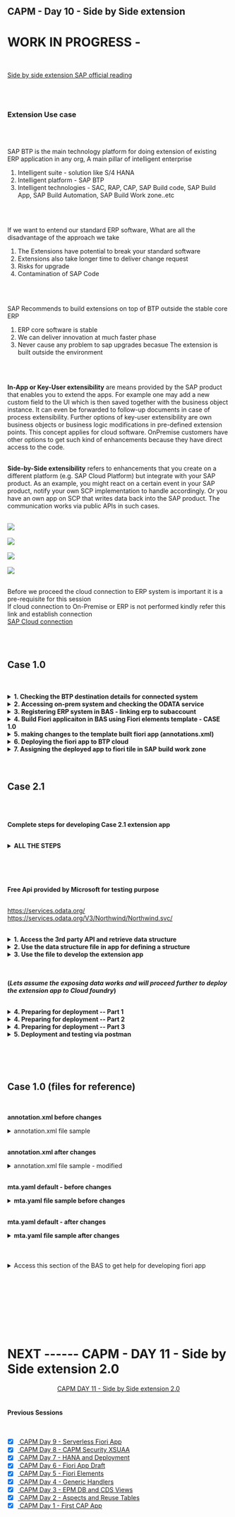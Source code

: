 ## CAPM - Day 10 - Side by Side extension

# WORK IN PROGRESS - 

</br>

[Side by side extension SAP official reading](https://learning.sap.com/learning-journeys/develop-advanced-extensions-with-sap-cloud-sdk/exploring-side-by-side-extensibility_f2f6f71d-d50c-4a48-b0f9-f5a87f717aa1)

</br>
</br>

### Extension Use case
</br>
</br>

SAP BTP is the main technology platform for doing extension of existing ERP application in any org, 
A main pillar of intelligent enterprise
</br>

1. Intelligent suite - solution like S/4 HANA
2. Intelligent platform - SAP BTP 
3. Intelligent technologies - SAC, RAP, CAP, SAP Build code, SAP Build App, SAP Build Automation, SAP Build Work zone..etc
</br>
</br>

If we want to entend our standard ERP software, What are all the disadvantage of the approach we take
</br>

1. The Extensions have potential to break your standard software
2. Extensions also take longer time to deliver change request
3. Risks for upgrade
4. Contamination of SAP Code 
</br>
</br>

SAP Recommends to build extensions on top of BTP outside the stable core ERP
</br>

1. ERP core software is stable 
2. We can deliver innovation at much faster phase
3. Never cause any problem to sap upgrades becasue The extension is built outside the environment

</br>
</br>

**In-App or Key-User extensibility** are means provided by the SAP product that enables you to extend the apps. For example one may add a new custom field to the UI which is then saved together with the business object instance. It can even be forwarded to follow-up documents in case of process extensibility. Further options of key-user extensibility are own business objects or business logic modifications in pre-defined extension points. This concept applies for cloud software. OnPremise customers have other options to get such kind of enhancements because they have direct access to the code.
</br>
</br>

**Side-by-Side extensibility** refers to enhancements that you create on a different platform (e.g. SAP Cloud Platform) but integrate with your SAP product. As an example, you might react on a certain event in your SAP product, notify your own SCP implementation to handle accordingly. Or you have an own app on SCP that writes data back into the SAP product. The communication works via public APIs in such cases.
</br>
</br>

<img src="./files/Extension_explain.png" >
</br>
</br>

<img src="./files/SAP_SIDE_BY_SIDE_EXT.png" >
</br>
</br>

<img src="./files/CASE_1.png" >
</br>
</br>

<img src="./files/CASE_2.1.png" >
</br>
</br>



Before we proceed the cloud connection to ERP system is important it is a pre-requisite for this session 
</br> If cloud connection to On-Premise or ERP is not performed kindly refer this link and establish connection 
</br> [SAP Cloud connection](https://github.com/Octavius-Dante/Tetra_Proxima/tree/main/SAP_Cloud_Connector)
</br> 

</br>
</br>

## Case 1.0
</br>
</br>

<details>
<summary> <b>1. Checking the BTP destination details for connected system</b> </summary>
</br>
</br>
Before start building app in BAS btp side we should confirm wheher 
</br>systems are available for connection in destiantion section as shown below
</br>
</br>
<img src="./files/capmd10-1.png" >
</br>
</br>
<img src="./files/capmd10-2.png" >
</br>
</br>
<img src="./files/capmd10-3.png" >
</br>
</br>
</details>


<details>
<summary> <b>2. Accessing on-prem system and checking the ODATA service </b> </summary>
</br>
</br>
Go to tcode /n/iwfnd/maint_services
</br>
</br>
<img src="./files/capmd10-4.png" >
</br>
</br>

Selecting a service which we are going to use for our fiori app 
</br>
</br>
<img src="./files/capmd10-5.png" >
</br>
</br>

Testing the service whether it is supplying data to web
</br>
</br>
<img src="./files/capmd10-6.png" >
</br>
</br>

The data is dipslayed in the web in XML format (Odata service is accessible in web)
</br>
</br>
<img src="./files/capmd10-7a.png" >
</br>
</br>

identifying the implemented class in case if we want to make chanegs in ABAP for this exisitng ODATA services
</br> this is a standard demo purpose odata class used in Zservice this SEPMRA_PROD_MAN is available in all S/4 HANA on-premise system
</br> Standard External service : SEPMRA_PROD_MAN - (in case of a Zclass used in service which can be modified as per user convenience)
</br>
</br>
<img src="./files/capmd10-8.png" >
</br>
</br>
<img src="./files/capmd10-9.png" >
</br>
</br>

in the web browser (SEPMRA_PROD_MAN/SEPMRA_C_PD_Product/?$format=json) add this block to the existing link and check the sub category of an odata service
</br>
</br>
<img src="./files/capmd10-10a.png" >
</br>
</br>
<img src="./files/capmd10-10b.png" >
</br>
</br>

Press F12 in chrome browser and navigate to network section and relaod the page to see the type of odata service (product page is v2)
</br>
</br>
<img src="./files/capmd10-11.png" >
</br>
</br>
</details>


<details>
<summary> <b>3. Registering ERP system in BAS - linking erp to subaccount  </b> </summary>
</br>
</br>
<img src="./files/capmd10-12.png" >
</br>
</br>
<img src="./files/capmd10-13.png" >
</br>
</br>

Some times the available catalog services wont be displayed but since destination connection is shown no connection issue we can proceed 
</br>
</br>
<img src="./files/capmd10-14.png" >
</br>
</br>
</details>


<details>
<summary> <b>4. Build Fiori applicaiton in BAS using Fiori elements template - CASE 1.0 </b> </summary>
</br>
</br>

<!--Leveraging the power of S/4 HANA in BTP in side by side extension -->
Go to SAP Fiori template (Fiori Open application generator via command palatte) 
</br> menu --> help --> get started  (or)  menu --> view --> command palette    
</br> 
</br>
<img src="./files/capmd10-15.png" >
</br>
</br>

<img src="./files/capmd10-16.png" >
</br>
</br>

<img src="./files/capmd10-17.png" >
</br>
</br>

<img src="./files/capmd10-18.png" >
</br>
</br>

<img src="./files/capmd10-19a.png" >
</br>
</br>

<img src="./files/capmd10-19b.png" >
</br>
</br>

<img src="./files/capmd10-20.png" >
</br>
</br>

<img src="./files/capmd10-21.png" >
</br>
</br>

<img src="./files/capmd10-22.png" >
</br>
</br>

<img src="./files/capmd10-23.png" >
</br>
</br>

<img src="./files/capmd10-24.png" >
</br>
</br>

<img src="./files/capmd10-25.png" >
</br>
</br>

<img src="./files/capmd10-26a.png" >
</br>
</br>

<img src="./files/capmd10-27.png" >
</br>
</br>

<img src="./files/capmd10-28.png" >
</br>
</br>

<img src="./files/capmd10-29.png" >
</br>
</br>

<img src="./files/capmd10-30.png" >
</br>
</br>

<img src="./files/capmd10-31.png" >
</br>
</br>

<img src="./files/capmd10-32.png" >
</br>
</br>
</details>


<details>
<summary> <b>5. making changes to the template built fiori app (annotations.xml) </b> </summary>
</br>
</br>

<img src="./files/capmd10-33.png" >
</br>
</br>
<img src="./files/capmd10-34.png" >
</br>
</br>
<img src="./files/capmd10-35.png" >
</br>
</br>
<img src="./files/capmd10-36.png" >
</br>
</br>
<img src="./files/capmd10-37.png" >
</br>
</br>
<img src="./files/capmd10-38.png" >
</br>
</br>
<img src="./files/capmd10-39.png" >
</br>
</br>
<img src="./files/capmd10-40.png" >
</br>
</br>

<img src="./files/capmd10-40.png" ></br> </br>
<img src="./files/capmd10-41.png" ></br> </br>
<img src="./files/capmd10-42.png" ></br> </br>
<img src="./files/capmd10-43.png" ></br> </br>
<img src="./files/capmd10-44.png" ></br> </br>
<img src="./files/capmd10-45.png" ></br> </br>
<img src="./files/capmd10-46.png" ></br> </br>
<img src="./files/capmd10-47.png" ></br> </br>
<img src="./files/capmd10-48.png" ></br> </br>
<img src="./files/capmd10-49.png" ></br> </br>
<img src="./files/capmd10-50.png" ></br> </br>
<img src="./files/capmd10-51.png" ></br> </br>
<img src="./files/capmd10-52.png" ></br> </br>
<img src="./files/capmd10-53.png" ></br> </br>
<img src="./files/capmd10-54.png" ></br> </br>
<img src="./files/capmd10-55.png" ></br> </br>
<img src="./files/capmd10-56.png" ></br> </br>
<img src="./files/capmd10-57.png" ></br> </br>
<img src="./files/capmd10-58.png" ></br> </br>
<img src="./files/capmd10-59.png" ></br> </br>
<img src="./files/capmd10-60.png" ></br> </br>
<img src="./files/capmd10-61.png" ></br> </br>
<img src="./files/capmd10-62.png" ></br> </br>
<img src="./files/capmd10-63.png" ></br> </br>
<img src="./files/capmd10-64.png" ></br> </br>
<img src="./files/capmd10-65.png" ></br> </br>
<img src="./files/capmd10-66.png" ></br> </br>
<img src="./files/capmd10-67.png" ></br> </br>
<img src="./files/capmd10-68.png" ></br> </br>
<img src="./files/capmd10-69.png" ></br> </br>
<img src="./files/capmd10-70.png" ></br> </br>
<img src="./files/capmd10-71.png" ></br> </br>
<img src="./files/capmd10-72.png" ></br> </br>
<img src="./files/capmd10-73.png" ></br> </br>
<img src="./files/capmd10-74.png" ></br> </br>
<img src="./files/capmd10-75.png" ></br> </br>
<img src="./files/capmd10-76.png" ></br> </br>
<img src="./files/capmd10-77.png" ></br> </br>
<img src="./files/capmd10-78.png" ></br> </br>
<img src="./files/capmd10-79.png" ></br> </br>
<img src="./files/capmd10-80.png" ></br> </br>
<img src="./files/capmd10-81.png" ></br> </br>
<img src="./files/capmd10-82.png" ></br> </br>
<img src="./files/capmd10-83.png" ></br> </br>
<img src="./files/capmd10-84.png" ></br> </br>
</br>
</br>
</details>


<details>
<summary> <b>6. Deploying the fiori app to BTP cloud</b> </summary>
</br>
</br>

The deployment process is same only new thing is the MTA yaml contents will be different 
</br>
</br>

1. DO cf login
2. Perform building MTA archive 
3. Deploy MTA archive
4. Go to SAP build work zone and assign the deployed app to fiori page from HTML 5 repository 

</br>
</br>

CF login  </br></br>
<img src="./files/capmd10-85.png" ></br> </br>
</br></br>

Create MTA archive build </br></br>
<img src="./files/capmd10-86.png" ></br> </br>
<img src="./files/capmd10-87.png" ></br> </br>
</br></br>

Deploy the app</br></br>
<img src="./files/capmd10-93.png" ></br> </br>
<img src="./files/capmd10-94.png" ></br> </br>
<img src="./files/capmd10-95.png" ></br> </br>
</br></br>

</br>
</br>
</details>


<details>
<summary> <b>7. Assigning the deployed app to fiori tile in SAP build work zone </b> </summary>
</br>
</br>
</br>
<img src="./files/capmd10-96.png" ></br> </br>
<img src="./files/capmd10-97.png" ></br> </br>
<img src="./files/capmd10-98.png" ></br> </br>
<img src="./files/capmd10-99.png" ></br> </br>
<img src="./files/capmd10-100.png" ></br> </br>
<img src="./files/capmd10-101.png" ></br> </br>
<img src="./files/capmd10-102.png" ></br> </br>
<img src="./files/capmd10-103.png" ></br> </br>
<img src="./files/capmd10-104.png" ></br> </br>
<img src="./files/capmd10-105.png" ></br> </br>
<img src="./files/capmd10-106.png" ></br> </br>
<img src="./files/capmd10-107.png" ></br> </br>
<img src="./files/capmd10-109.png" ></br> </br>
<img src="./files/capmd10-110.png" ></br> </br>
<img src="./files/capmd10-111.png" ></br> </br>
<img src="./files/capmd10-112.png" ></br> </br>
</br>
</br>
</br>
</details>

</br>
</br>


## Case 2.1
</br>
</br>

**Complete steps for developing Case 2.1 extension app**
</br>
</br>

<details>
<summary> <b> ALL THE STEPS </b> </summary>
</br>
</br>

1. Explore the opn source odat servive provided by microsoft (https://services.odata.org/V3/Northwind/Northwind.svc/)
2. Download the metadata of the odata service as <b>*.edmx</b> file to our system (remember after download remove the xml extension).
3. To view the EDMX file in VSCode we use CSDL modeler extension provided by SAP
4. Create a new CAP application and perform **cds init**
5. Inside the empty CAP application drag and drop the <b>*.edmx</b> file to SRV folder
</br> system will automatically generate external folder and generate a <b>*.csn</b> file 

6. We could see the output for all entity sets, if we select any entity the data is empty
7. define a new custome **CDS** file **datamodel.cds** anad import the csn file to define our own custom entity
</br> from the available entities inside csn as a projection

8. create a file **datamodel.js** and implement the generic handler to fetch the data from remote odata service.
9. To test the configuration lcoally, we added the **credentials.url** in the **package.json** file and tested the app locally

</br> --  Now the extension app is ready for deploy to Cf </br>

10. Added the configuration to connect to destiantion in BTP. Change the configuration to support [Production] 
</br>with credentials having destiantion and path (NorthWind : /V3/Northwind/Northwind.svc)

11. Install SAP Cloud build tool - check [SAP Documentation](https://sap.github.io/cloud-mta-build-tool/) -- check for setup file here [Github link for setup](https://github.com/SAP/cloud-mta-build-tool/releases) [Github build download page](https://sap.github.io/cloud-mta-build-tool/download/) [Github make.exe download page](https://sap.github.io/cloud-mta-build-tool/makefile/)
</br>

```bat
npm install -g mbt

```
</br>

12. Also install make tool by downloading the **gnumake.4.3.exe** from gnu git [link for gnu git](https://github.com/mbuilov/gnumake-windows) 
</br> and download it and rename it to make.exe

13. Add the system environment variable in the **path**

14. In the project we have added the mta.yaml file using command **cds add mta**

15. define the resources which includes **XSUAA** and **destiantion**

16. create the destination resource directly to cloud foundry cockpit 

17. Added the xs-secuirty.json file using command **cds compile srv/ --to xsuaa > xs-security.json**

</br>

```bat
cds compile srv/ --to xsuaa > xs-security.json

```
</br>

18. Change the **xs-security.json** with the simple role 

19. Need to add 3 moduled in our app so called **passport, @sap/xsenv, @sap/xssex**

20. Now build our **mta.yaml** file using **mbt build** in VSCode or right click on BAS to choose Build MTA archive

21. Now we can deploy the mta o cloud foundry, perform **cf login**

22. Then we right click the mta archive file and deploy

23. We can test our app in POSTMAN by first obtaining the xsuaa token from OAuth 2.0 mechanism 
</br> and call the REST API


</br>
</br>
</details>


</br>
</br>
</br>
</br>



**Free Api provided by Microsoft for testing purpose**
</br>

</br> https://services.odata.org/
</br> https://services.odata.org/V3/Northwind/Northwind.svc/
</br>
</br>


<details>
<summary> <b>1. Access the 3rd party API and retrieve data structure </b> </summary>
</br>
</br>

Access the following link (which has $metadata added to it)
</br>[https://services.odata.org/V3/Northwind/Northwind.svc/$metadata](https://services.odata.org/V3/Northwind/Northwind.svc/$metadata)
</br>
</br> and save the page as NorthWind.edmx file </br> </br> 
<img src="./files/capmd10-113.png" ></br> </br>
<img src="./files/capmd10-114.png" ></br> </br>
<img src="./files/capmd10-115.png" ></br> </br>
<img src="./files/capmd10-116.png" ></br> </br>

</br>
</br>
</details>


<details>
<summary> <b>2. Use the data structure file in app for defining a structure</b> </summary>
</br>
</br>

1. Go to Vs code and create a new project and perform cds init </br></br>
<img src="./files/capmd10-117.png" ></br> </br>

2. do a cds watch </br> </br>
<img src="./files/capmd10-118.png" ></br> </br>

3. drag and drop the *.edmx file to SRV folder make sure the naming should be in proper case (NorthWind.edmx)</br></br>
<img src="./files/capmd10-119.png" ></br> </br>
<img src="./files/capmd10-119a.png" ></br> </br>

</br> </br>

> [!NOTE]
> In case the file drag and drop is perfromed with wrong file name (northwind.edmx) please repeat the process (create new project folder, perform cds init , then perform Northwind.edmx with correct file name)

</br> </br>

4. in command prompt we can see some actions performed </br></br>
<img src="./files/capmd10-120.png" ></br> </br>

5. Access the link here and it takes to a SRV skeleton page as shown below</br></br>
<img src="./files/capmd10-121.png" ></br> </br>
<img src="./files/capmd10-122.png" ></br> </br>
<img src="./files/capmd10-123.png" ></br> </br>

6. A CSN file gets created (CDS schema notation)</br></br>
<img src="./files/capmd10-124.png" ></br> </br>

7. A rough preview into the CSN file</br></br>
<img src="./files/capmd10-125.png" ></br> </br>

7. Install an extension in VSCode to view the EDMX file</br></br>
<img src="./files/capmd10-126.png" ></br> </br>

8. View the file</br></br>
<img src="./files/capmd10-127.png" ></br> </br>
<img src="./files/capmd10-128.png" ></br> </br>
<img src="./files/capmd10-129.png" ></br> </br>

</br>
</br>
</details>

<details>
<summary> <b>3. Use the file to develop the extension app</b> </summary>
</br>
</br>

**The goal is to display only one catalog services exposed with data to web out of many listed**
</br>
</br>

<img src="./files/capmd10-130.png" ></br> </br>
<img src="./files/capmd10-131.png" ></br> </br>

</br>
</br>
Creating a datamodel.cds and datamodel.js inside SRV folder</br> </br>
<img src="./files/capmd10-132.png" ></br> </br>
<img src="./files/capmd10-133.png" ></br> </br>
<img src="./files/capmd10-134.png" ></br> </br>
<img src="./files/capmd10-135a.png" ></br> </br>
<img src="./files/capmd10-136.png" ></br> </br>
<img src="./files/capmd10-137.png" ></br> </br>
</br> </br>


open $metadata page of the NorthWind from this link ([https://services.odata.org/V3/Northwind/Northwind.svc/$metadata](https://services.odata.org/V3/Northwind/Northwind.svc/$metadata)) and look for Customers entity structure and check the details 
</br> </br>
<img src="./files/capmd10-138a.png" ></br> </br>

Following structure is picked from NorthWind.edmx file (now we generate some test data for this structure in [mockaroo.com](https://www.mockaroo.com/))
</br> </br>

```xml

<Property Name="CustomerID" Type="Edm.String" Nullable="false" MaxLength="5" FixedLength="true" Unicode="true"/>
<Property Name="CompanyName" Type="Edm.String" Nullable="false" MaxLength="40" FixedLength="false" Unicode="true"/>
<Property Name="ContactName" Type="Edm.String" MaxLength="30" FixedLength="false" Unicode="true"/>
<Property Name="ContactTitle" Type="Edm.String" MaxLength="30" FixedLength="false" Unicode="true"/>
<Property Name="Address" Type="Edm.String" MaxLength="60" FixedLength="false" Unicode="true"/>
<Property Name="City" Type="Edm.String" MaxLength="15" FixedLength="false" Unicode="true"/>
<Property Name="Region" Type="Edm.String" MaxLength="15" FixedLength="false" Unicode="true"/>
<Property Name="PostalCode" Type="Edm.String" MaxLength="10" FixedLength="false" Unicode="true"/>
<Property Name="Country" Type="Edm.String" MaxLength="15" FixedLength="false" Unicode="true"/>
<Property Name="Phone" Type="Edm.String" MaxLength="24" FixedLength="false" Unicode="true"/>
<Property Name="Fax" Type="Edm.String" MaxLength="24" FixedLength="false" Unicode="true"/>

CustomerID
CompanyName
ContactName
ContactTitle
Address
City
Region
PostalCode
Country
Phone
Fax

```
</br> </br>

Test data generation, I manipulated the file for cusotmer id in excel (becasue the customerID lenght is 5)
</br> </br>
<img src="./files/capmd10-139.png" ></br> </br>

Add the test data to the csv file (copy pasted)
</br> </br>
<img src="./files/capmd10-140.png" ></br> </br>
<img src="./files/capmd10-141.png" ></br> </br>
<img src="./files/capmd10-142.png" ></br> </br>

We have filled data from our local csv file ,Now we make changes to get data from api itself
</br> </br>
<img src="./files/capmd10-143.png" ></br> </br>
<img src="./files/capmd10-144.png" ></br> </br>
<img src="./files/capmd10-145.png" ></br> </br>

The catalog service will display error when accessed 
</br> </br>
<img src="./files/capmd10-146.png" ></br> </br>

Following link is accessed in Postman as well as in browseer to see the data coming from API
</br> </br>
<img src="./files/capmd10-147.png" ></br> </br>
<img src="./files/capmd10-148a.png" ></br> </br>
<img src="./files/capmd10-149.png" ></br> </br>

We have to instruct CAP framewrok to retrieve the data and map to our struture so we need to write code in datamodel.js for catalog service
</br> </br>

Code sample used in datamodel.js 
</br> </br>

```js

const cds = require("@sap/cds");

module.exports = cds.service.impl(async function(){
  const { Customers } = this.entities;
  const service = await cds.connect.to("NorthWind");
  this.on('READ', Customers, async (request) => {    
    // check, pre-checks, make filters, authorization, security
    var data = await service.tx(request).run(request.query);
    console.log(data);  // <------ This part works       
    // data.push({   // <------ This part didnt work -- Gives error in console 
    //     "CustomerID": "CLEON",
    //     "CompanyName": "Dante explore",
    //     "ContactName": "cassian andor",
    //     "ContactTitle": "Developer",
    //     "Address": "KCD street",
    //     "City": "Kuttenberg",
    //     "Region": null,
    //     "PostalCode": "12209",
    //     "Country": "Hungary",
    //     "Phone": "030-0074321",
    //     "Fax": "030-0076545"
    // });    
    return data// <------ This part didnt work so the web didnt return any data.
  });
});

```
</br>
</br>


need to install a component to run things successfully cloud sdk http client is needed

```bat
npm install @sap-cloud-sdk/http-client
npm install -g @sap/cds-dk
```

<img src="./files/capmd10-150.png" ></br> </br>
<img src="./files/capmd10-152.png" ></br> </br>
<img src="./files/capmd10-153.png" ></br> </br>


</br>
</br>
</details>

</br>
</br>

**(*Lets assume the exposing data works and will proceed further to deploy the extension app to Cloud foundry*)**
</br>
</br>

<details>
<summary> <b>4. Preparing for deployment -- Part 1 </b> </summary>
</br>
</br>

**Need to install MBT tool to windows system where vscode is running for building the MTA archive**
</br>
</br>

1. Go to website (https://sap.github.io/cloud-mta-build-tool/) </br></br>
<img src="./files/capmd10-154.png" ></br> </br>

2. Access these pages</br> </br>
<img src="./files/capmd10-155.png" ></br> </br>
<img src="./files/capmd10-156.png" ></br> </br>
<img src="./files/capmd10-157.png" ></br> </br>

3. Use npm install -g mbt </br></br>
<img src="./files/capmd10-158.png" ></br> </br>

4. Download the GNU make from this github page</br> </br>
<img src="./files/capmd10-159.png" ></br> </br>

5. Change the downloaded Gnumake.exe put it in D: or C: drive and rename it</br> </br>
<img src="./files/capmd10-160.png" ></br> </br>

6. Assign the make.exe directory to environment variables **(Open the screenshot in new page to view it bigger)** </br> </br>
<img src="./files/capmd10-161.png" ></br> </br>

7. Add MTA.yaml file (cds add mta)</br> </br>
<img src="./files/capmd10-162.png" ></br> </br>
<img src="./files/capmd10-163.png" ></br> </br>

8. Define destination details in package.json (in credentials section) </br> </br>
<img src="./files/capmd10-164.png" ></br> </br>
<img src="./files/capmd10-165.png" ></br> </br>

**package.json** </br> </br>

```json

{
  "name": "03_CAP",
  "version": "1.0.0",
  "description": "A simple CAP project.",
  "repository": "<Add your repository here>",
  "license": "UNLICENSED",
  "private": true,
  "dependencies": {
    "@sap-cloud-sdk/http-client": "^3.15.0",
    "@sap/cds": "^7.9.0",
    "@sap/cds-dk": "^7.9.1",
    "@sap/cds-hana": "^2.0.0",
    "express": "^4"
  },
  "devDependencies": {
    "@cap-js/sqlite": "^1",
    "@sap/cds": "^7.9.0",
    "@sap/cds-dk": "^7.9.1"
  },
  "scripts": {
    "start": "cds-serve"
  },
  "cds": {
    "requires": {
      "NorthWind": {
        "kind": "odata-v2",
        "model": "srv/external/NorthWind",
        "credentials": {
          "destination" : "NorthWind"
        }
      }
    }
  }
}


```
</br> </br>



9. Need to add **xs-security** file to the app by using following command</br> </br>

```bat

cds compile srv/ --to xsuaa > xs-security.json

```

</br> </br>
<img src="./files/capmd10-166.png" ></br> </br>


10. Need to add 2 resources to MTA yaml file as shown below </br> </br>
<img src="./files/capmd10-167.png" ></br> </br>

MTA yaml sample for reference 
</br> </br>

```yaml

_schema-version: '3.1'
ID: 03_CAP
version: 1.0.0
description: "Cloud extension project using CAP"
parameters:
  enable-parallel-deployments: true
build-parameters:
  before-all:
    - builder: custom
      commands:
        - npx -p @sap/cds-dk cds build --production
modules:
  - name: 03_CAP-srv
    type: nodejs
    path: gen/srv
    parameters:
      buildpack: nodejs_buildpack
      readiness-health-check-type: http
      readiness-health-check-http-endpoint: /health
    build-parameters:
      builder: npm-ci
    provides:
      - name: srv-api # required by consumers of CAP services (e.g. approuter)
        properties:
          srv-url: ${default-url}
    requires:
      - name: 03_CAP-destination
      - name: 03_CAP-xsuaa

resources:
  - name: 03_CAP-destination
    type: org.cloudfoundry.existing-service
    parameters:
      service-name: 03_CAP-destination
      service-plan: lite
  - name: 03_CAP-xsuaa
    type: org.cloudfoundry.managed-service
    parameters:
      path: ./xs-security.json
      service : xsuaa
      service-plan: application       

```

</br> </br>


11. Define a destination service in BTP as shown below </br> </br>
<img src="./files/capmd10-168.png" ></br> </br>
<img src="./files/capmd10-169.png" ></br> </br>
<img src="./files/capmd10-170.png" ></br> </br>
<img src="./files/capmd10-171.png" ></br> </br>
<img src="./files/capmd10-172.png" ></br> </br>
<img src="./files/capmd10-173.png" ></br> </br>



<img src="./files/capmd10-174.png" ></br> </br>
<img src="./files/capmd10-175.png" ></br> </br>
<img src="./files/capmd10-176.png" ></br> </br>
<img src="./files/capmd10-177.png" ></br> </br>
<img src="./files/capmd10-178.png" ></br> </br>
<img src="./files/capmd10-179.png" ></br> </br>
<img src="./files/capmd10-180.png" ></br> </br>
<img src="./files/capmd10-181.png" ></br> </br>
<img src="./files/capmd10-182.png" ></br> </br>
<img src="./files/capmd10-183.png" ></br> </br>
<img src="./files/capmd10-184.png" ></br> </br>
<img src="./files/capmd10-185.png" ></br> </br>
<img src="./files/capmd10-186.png" ></br> </br>
<img src="./files/capmd10-187.png" ></br> </br> 
<img src="./files/capmd10-188.png" ></br> </br>
<img src="./files/capmd10-189.png" ></br> </br>
<img src="./files/capmd10-190.png" ></br> </br>
<img src="./files/capmd10-191.png" ></br> </br>
<img src="./files/capmd10-192.png" ></br> </br>
<img src="./files/capmd10-193.png" ></br> </br>
<img src="./files/capmd10-194.png" ></br> </br>
<img src="./files/capmd10-195.png" ></br> </br>
<img src="./files/capmd10-196.png" ></br> </br>
<img src="./files/capmd10-197.png" ></br> </br>
<img src="./files/capmd10-198.png" ></br> </br>
<img src="./files/capmd10-199.png" ></br> </br>
<img src="./files/capmd10-200.png" ></br> </br>

</br>
</br>

</br>
</br>
</details>

<details>
<summary> <b>4. Preparing for deployment -- Part 2 </b> </summary>
</br>
</br>

</br>
</br>
</details>


<details>
<summary> <b>4. Preparing for deployment -- Part 3 </b> </summary>
</br>
</br>

</br>
</br>

</br>
</br>
</details>

<details>
<summary> <b>5. Deployment and testing via postman </b> </summary>
</br>
</br>

</br>
</br>

</br>
</br>
</details>


</br>
</br>
</br>
</br>


## Case 1.0 (files for reference)
</br>

**annotation.xml before changes**

<details>
<summary> annotation.xml file sample </b> </summary>
</br>
</br>

```xml

<edmx:Edmx xmlns:edmx="http://docs.oasis-open.org/odata/ns/edmx" Version="4.0">
    <edmx:Reference Uri="https://sap.github.io/odata-vocabularies/vocabularies/Common.xml">
        <edmx:Include Namespace="com.sap.vocabularies.Common.v1" Alias="Common"/>
    </edmx:Reference>
    <edmx:Reference Uri="https://sap.github.io/odata-vocabularies/vocabularies/UI.xml">
        <edmx:Include Namespace="com.sap.vocabularies.UI.v1" Alias="UI"/>
    </edmx:Reference>
    <edmx:Reference Uri="https://sap.github.io/odata-vocabularies/vocabularies/Communication.xml">
        <edmx:Include Namespace="com.sap.vocabularies.Communication.v1" Alias="Communication"/>
    </edmx:Reference>
    <edmx:Reference Uri="/sap/opu/odata/sap/SEPMRA_PROD_MAN/$metadata">
        <edmx:Include Namespace="SEPMRA_PROD_MAN" Alias="SAP"/>
    </edmx:Reference>
    <edmx:DataServices>
        <Schema xmlns="http://docs.oasis-open.org/odata/ns/edm" Namespace="local">
        </Schema>
    </edmx:DataServices>
</edmx:Edmx>

```
</br>
</br>
</details>

</br>

**annotation.xml after changes**

<details>
<summary> annotation.xml file sample - modified</b> </summary>
</br>
</br>

```xml

<edmx:Edmx xmlns:edmx="http://docs.oasis-open.org/odata/ns/edmx" Version="4.0">
    <edmx:Reference Uri="https://sap.github.io/odata-vocabularies/vocabularies/Common.xml">
        <edmx:Include Namespace="com.sap.vocabularies.Common.v1" Alias="Common"/>
    </edmx:Reference>
    <edmx:Reference Uri="https://sap.github.io/odata-vocabularies/vocabularies/UI.xml">
        <edmx:Include Namespace="com.sap.vocabularies.UI.v1" Alias="UI"/>
    </edmx:Reference>
    <edmx:Reference Uri="https://sap.github.io/odata-vocabularies/vocabularies/Communication.xml">
        <edmx:Include Namespace="com.sap.vocabularies.Communication.v1" Alias="Communication"/>
    </edmx:Reference>
    <edmx:Reference Uri="/sap/opu/odata/sap/SEPMRA_PROD_MAN/$metadata">
        <edmx:Include Namespace="SEPMRA_PROD_MAN" Alias="SAP"/>
    </edmx:Reference>
    <edmx:DataServices>
        <Schema xmlns="http://docs.oasis-open.org/odata/ns/edm" Namespace="local">

            <Annotations Target="SAP.SEPMRA_C_PD_ProductType">
                <Annotation Term="UI.Facets" >
                    <Collection>
                        <Record Type="UI.ReferenceFacet">
                            <PropertyValue Property="Target" AnnotationPath="@UI.FieldGroup#Dreamland"/>
                            <PropertyValue Property="Label" String="More info"/>
                        </Record>
                        <Record Type="UI.ReferenceFacet">
                            <PropertyValue Property="Target" AnnotationPath="to_ProductSalesData/@UI.LineItem#Wonderland"/>
                            <PropertyValue Property="Label" String="Sales related to product"/>
                        </Record>        
                        <Record Type="UI.ReferenceFacet">
                            <PropertyValue Property="Target" AnnotationPath="to_ProductSalesData/@UI.Chart#RevenueByCountry"/>
                            <PropertyValue Property="Label" String="Insights"/>
                        </Record>                                                
                    </Collection>
                </Annotation>
               <Annotation Term="UI.FieldGroup" Qualifier="Dreamland">
                   <Record Type="UI.FieldGroupType">
                       <PropertyValue Property="Data">
                           <Collection>
                               <Record Type="UI.DataField">
                                   <PropertyValue Property="Value" Path="Name"/>
                                   <PropertyValue Property="Label" String="Name"/>
                               </Record>
                               <Record Type="UI.DataField">
                                   <PropertyValue Property="Value" Path="Description"/>
                                   <PropertyValue Property="Label" String="Description"/>
                               </Record>
                               <Record Type="UI.DataField">
                                   <PropertyValue Property="Value" Path="Price"/>
                                   <PropertyValue Property="Label" String="Price"/>
                               </Record>
                               <Record Type="UI.DataField">
                                   <PropertyValue Property="Value" Path="Currency"/>
                                   <PropertyValue Property="Label" String="Currency"/>
                               </Record>
                               <Record Type="UI.DataField">
                                   <PropertyValue Property="Value" Path="DimensionUnit"/>
                                   <PropertyValue Property="Label" String="DimensionUnit"/>
                               </Record>
                               <Record Type="UI.DataField">
                                   <PropertyValue Property="Value" Path="Product"/>
                                   <PropertyValue Property="Label" String="Id"/>
                               </Record>                                                                                                                                                           
                           </Collection>
                       </PropertyValue>
                   </Record>
               </Annotation> 
            </Annotations>
            <Annotations Target="SAP.SEPMRA_C_PD_ProductSalesDataType">
                <Annotation Term="UI.LineItem" Qualifier="Wonderland" >
                    <Collection>
                        <Record Type="UI.DataField">
                            <PropertyValue Property="Value" Path="SalesOrder"/>
                        </Record>
                        <Record Type="UI.DataField">
                            <PropertyValue Property="Value" Path="SoldToParty"/>
                        </Record>
                        <Record Type="UI.DataField">
                            <PropertyValue Property="Value" Path="NetAmount"/>
                        </Record>
                        <Record Type="UI.DataField">
                            <PropertyValue Property="Value" Path="SoldToPartyCountry"/>
                        </Record>                                                                        
                    </Collection>
                </Annotation>
            </Annotations>
        </Schema>
    </edmx:DataServices>
</edmx:Edmx>

```
</br>
</br>
</details>

</br>

**mta.yaml default - before changes** 

<details>
<summary> <b> mta.yaml file sample before changes </b> </summary>
</br>
</br>

```yaml

_schema-version: "3.2"
ID: comdanteproductsmanagaeproduct
description: Generated by Fiori Tools
version: 0.0.1
modules:
- name: comdanteproductsmanagaeproduct-destination-content
  type: com.sap.application.content
  requires:
  - name: comdanteproductsmanagaeproduct-destination-service
    parameters:
      content-target: true
  - name: comdanteproductsmanagaeproduct-repo-host
    parameters:
      service-key:
        name: comdanteproductsmanagaeproduct-repo-host-key
  - name: comdanteproductsmanagaeproduct-uaa
    parameters:
      service-key:
        name: comdanteproductsmanagaeproduct-uaa-key
  parameters:
    content:
      instance:
        destinations:
        - Name: comdanteproductsmanagaeproduct_html_repo_host
          ServiceInstanceName: comdanteproductsmanagaeproduct-html5-srv
          ServiceKeyName: comdanteproductsmanagaeproduct-repo-host-key
          sap.cloud.service: comdanteproductsmanagaeproduct
        - Authentication: OAuth2UserTokenExchange
          Name: comdanteproductsmanagaeproduct_uaa
          ServiceInstanceName: comdanteproductsmanagaeproduct-xsuaa-srv
          ServiceKeyName: comdanteproductsmanagaeproduct-uaa-key
          sap.cloud.service: comdanteproductsmanagaeproduct
        existing_destinations_policy: ignore
  build-parameters:
    no-source: true
- name: comdanteproductsmanagaeproduct-app-content
  type: com.sap.application.content
  path: .
  requires:
  - name: comdanteproductsmanagaeproduct-repo-host
    parameters:
      content-target: true
  build-parameters:
    build-result: resources
    requires:
    - artifacts:
      - comdanteproductsmanagaeproduct.zip
      name: comdanteproductsmanagaeproduct
      target-path: resources/
- name: comdanteproductsmanagaeproduct
  type: html5
  path: .
  build-parameters:
    build-result: dist
    builder: custom
    commands:
    - npm install
    - npm run build:cf
    supported-platforms: []
resources:
- name: comdanteproductsmanagaeproduct-destination-service
  type: org.cloudfoundry.managed-service
  parameters:
    config:
      HTML5Runtime_enabled: true
      init_data:
        instance:
          destinations:
          - Authentication: NoAuthentication
            Name: ui5
            ProxyType: Internet
            Type: HTTP
            URL: https://ui5.sap.com
          existing_destinations_policy: update
      version: 1.0.0
    service: destination
    service-name: comdanteproductsmanagaeproduct-destination-service
    service-plan: lite
- name: comdanteproductsmanagaeproduct-uaa
  type: org.cloudfoundry.managed-service
  parameters:
    path: ./xs-security.json
    service: xsuaa
    service-name: comdanteproductsmanagaeproduct-xsuaa-srv
    service-plan: application
- name: comdanteproductsmanagaeproduct-repo-host
  type: org.cloudfoundry.managed-service
  parameters:
    service: html5-apps-repo
    service-name: comdanteproductsmanagaeproduct-html5-srv
    service-plan: app-host
parameters:
  deploy_mode: html5-repo
  enable-parallel-deployments: true


```

</br>
</br>
</details>

</br>

**mta.yaml default - after changes** 

<details>
<summary> <b> mta.yaml file sample after changes </b> </summary>
</br>
</br>

```yaml

_schema-version: "3.2"
ID: comdanteproductsmanagaeproduct
description: Generated by Fiori Tools
version: 0.0.1
modules:
- name: comdanteproductsmanagaeproduct-destination-content
  type: com.sap.application.content
  requires:
  - name: comdanteproductsmanagaeproduct-destination-service
    parameters:
      content-target: true
  - name: comdanteproductsmanagaeproduct-repo-host
    parameters:
      service-key:
        name: comdanteproductsmanagaeproduct-repo-host-key
  - name: comdanteproductsmanagaeproduct-uaa
    parameters:
      service-key:
        name: comdanteproductsmanagaeproduct-uaa-key
  parameters:
    content:
      instance:
        destinations:
        - Name: comdanteproductsmanagaeproduct_html_repo_host
          ServiceInstanceName: comdanteproductsmanagaeproduct-html5-srv
          ServiceKeyName: comdanteproductsmanagaeproduct-repo-host-key
          sap.cloud.service: comdanteproductsmanagaeproduct
        - Authentication: OAuth2UserTokenExchange
          Name: comdanteproductsmanagaeproduct_uaa
          ServiceInstanceName: comdanteproductsmanagaeproduct-xsuaa-srv
          ServiceKeyName: comdanteproductsmanagaeproduct-uaa-key
          sap.cloud.service: comdanteproductsmanagaeproduct
        existing_destinations_policy: ignore
  build-parameters:
    no-source: true
- name: comdanteproductsmanagaeproduct-app-content
  type: com.sap.application.content
  path: .
  requires:
  - name: comdanteproductsmanagaeproduct-repo-host
    parameters:
      content-target: true
  build-parameters:
    build-result: resources
    requires:
    - artifacts:
      - comdanteproductsmanagaeproduct.zip
      name: comdanteproductsmanagaeproduct
      target-path: resources/
- name: comdanteproductsmanagaeproduct
  type: html5
  path: .
  build-parameters:
    build-result: dist
    builder: custom
    commands:
    - npm install
    - npm run build:cf
    supported-platforms: []
resources:
- name: comdanteproductsmanagaeproduct-destination-service
  type: org.cloudfoundry.managed-service
  parameters:
    config:
      HTML5Runtime_enabled: true
      init_data:
        instance:
          destinations:
          - Authentication: NoAuthentication
            Name: ui5
            ProxyType: Internet
            Type: HTTP
            URL: https://ui5.sap.com
          existing_destinations_policy: update
      version: 1.0.0
    service: destination
    service-name: comdanteproductsmanagaeproduct-destination-service
    service-plan: lite
- name: comdanteproductsmanagaeproduct-uaa
  type: org.cloudfoundry.managed-service
  parameters:
    path: ./xs-security.json
    service: xsuaa
    service-name: comdanteproductsmanagaeproduct-xsuaa-srv
    service-plan: application
- name: comdanteproductsmanagaeproduct-repo-host
  type: org.cloudfoundry.managed-service
  parameters:
    service: html5-apps-repo
    service-name: comdanteproductsmanagaeproduct-html5-srv
    service-plan: app-host
parameters:
  deploy_mode: html5-repo
  enable-parallel-deployments: true


```

</br>
</br>
</details>

</br>
</br>
</br>

<details>
<summary> Access this section of the BAS to get help for developing fiori app </summary>
</br>
</br>
<img src="./files/capmd10-88.png" ></br> </br>
<img src="./files/capmd10-89.png" ></br> </br>
<img src="./files/capmd10-90.png" ></br> </br>
<img src="./files/capmd10-91.png" ></br> </br>
<img src="./files/capmd10-92.png" ></br> </br>
</br>
</br>
</details>

<!--

</br>
</br>

``` cds 
	


``` 

</br>
</br>
<img src="./files/capmd7-1.png" >
</br>
</br>

## MyService.js 
</br>
</br>

```js



```
</br>
<img src="./files/capmd7-2.png" >
</br>
</br>



<details>
<summary> <b> ALL CODE CHANGES - TODAY SESSION </b> </summary>
</br>
</br>

</br>
</br>

</br>
</br>
</details>


-->

</br>
</br>
</br>
</br>
</br>
</br>
</br>
</br>

# NEXT ------ CAPM - DAY 11 - Side by Side extension 2.0

<p align="center"> 
<a href="https://github.com/Octavius-Dante/Tetra_Proxima/tree/main/CAPM-DAY-11"> CAPM DAY 11 - Side by Side extension 2.0</a> 
	
</br>
</br>

#### Previous Sessions
</br>
<!--
- [x] <a href="https://github.com/Octavius-Dante/Tetra_Proxima/tree/main/CAPM-DAY-12"> CAPM Day 12 - Extension CI CD</a>
- [x] <a href="https://github.com/Octavius-Dante/Tetra_Proxima/tree/main/CAPM-DAY-11"> CAPM Day 11 - Side by Side extension 2.0</a>
- [x] <a href="https://github.com/Octavius-Dante/Tetra_Proxima/tree/main/CAPM-DAY-10"> CAPM Day 10 - Side by Side extension 1.0</a>
-->

- [x] <a href="https://github.com/Octavius-Dante/Tetra_Proxima/tree/main/CAPM-DAY-9"> CAPM Day 9 - Serverless Fiori App</a>
- [x] <a href="https://github.com/Octavius-Dante/Tetra_Proxima/tree/main/CAPM-DAY-8"> CAPM Day 8 - CAPM Security XSUAA</a>
- [x] <a href="https://github.com/Octavius-Dante/Tetra_Proxima/tree/main/CAPM-DAY-7"> CAPM Day 7 - HANA and Deployment</a>
- [x] <a href="https://github.com/Octavius-Dante/Tetra_Proxima/tree/main/CAPM-DAY-6"> CAPM Day 6 - Fiori App Draft</a>
- [x] <a href="https://github.com/Octavius-Dante/Tetra_Proxima/tree/main/CAPM-DAY-5"> CAPM Day 5 - Fiori Elements</a>
- [x] <a href="https://github.com/Octavius-Dante/Tetra_Proxima/tree/main/CAPM-DAY-4"> CAPM Day 4 - Generic Handlers</a>
- [x] <a href="https://github.com/Octavius-Dante/Tetra_Proxima/tree/main/CAPM-DAY-3"> CAPM Day 3 - EPM DB and CDS Views</a>
- [x] <a href="https://github.com/Octavius-Dante/Tetra_Proxima/tree/main/CAPM-DAY-2"> CAPM Day 2 - Aspects and Reuse Tables</a>
- [x] <a href="https://github.com/Octavius-Dante/Tetra_Proxima/tree/main/CAPM-DAY-1"> CAPM Day 1 - First CAP App </a>

</br>
</br>

</p>